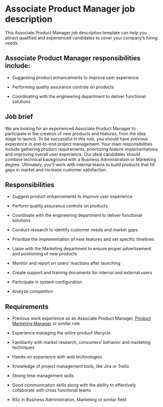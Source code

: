 # Associate Product Manager job description
This Associate Product Manager job description template can help you attract qualified and experienced candidates to cover your company’s hiring needs.


## Associate Product Manager responsibilities include:
* Suggesting product enhancements to improve user experience

* Performing quality assurance controls on products

* Coordinating with the engineering department to deliver functional solutions


## Job brief

We are looking for an experienced Associate Product Manager to participate in the creation of new products and features, from the idea stage to launch.
To be successful in this role, you should have previous experience in end-to-end project management. Your main responsibilities include gathering product requirements, prioritizing feature implementations and improving overall user experience. Our ideal candidates should combine technical background with a Business Administration or Marketing degree.
Ultimately, you’ll work with internal teams to build products that fill gaps in market and increase customer satisfaction.


## Responsibilities

* Suggest product enhancements to improve user experience

* Perform quality assurance controls on products

* Coordinate with the engineering department to deliver functional solutions

* Conduct research to identify customer needs and market gaps

* Prioritize the implementation of new features and set specific timelines

* Liaise with the Marketing department to ensure proper advertisement and positioning of new products

* Monitor and report on users’ reactions after launching

* Create support and training documents for internal and external users

* Participate in system configuration

* Analyze competition


## Requirements

* Previous work experience as an Associate Product Manager, <a href="https://resources.workable.com/product-marketing-manager-job-description" target="_blank">Product Marketing Manager</a> or similar role

* Experience managing the entire product lifecycle

* Familiarity with market research, consumers’ behavior and marketing techniques

* Hands-on experience with web technologies

* Knowledge of project management tools, like Jira or Trello

* Strong time management skills

* Good communication skills along with the ability to effectively collaborate with cross functional teams

* BSc in Business Administration, Marketing or similar field
